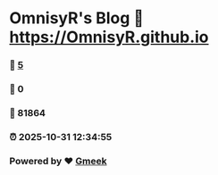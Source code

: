 # OmnisyR's Blog :link: https://OmnisyR.github.io 
### :page_facing_up: [5](https://OmnisyR.github.io/tag.html) 
### :speech_balloon: 0 
### :hibiscus: 81864 
### :alarm_clock: 2025-10-31 12:34:55 
### Powered by :heart: [Gmeek](https://github.com/Meekdai/Gmeek)
